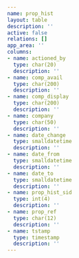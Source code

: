 ```yaml
---
name: prop_hist
layout: table
description: ''
active: false
relations: []
app_area: ''
columns:
- name: actioned_by
  type: char(20)
  description: ''
- name: comp_avail
  type: char(200)
  description: ''
- name: comp_display
  type: char(200)
  description: ''
- name: company
  type: char(50)
  description: ''
- name: date_change
  type: smalldatetime
  description: ''
- name: date_from
  type: smalldatetime
  description: ''
- name: date_to
  type: smalldatetime
  description: ''
- name: prop_hist_sid
  type: int(4)
  description: ''
- name: prop_ref
  type: char(12)
  description: ''
- name: tstamp
  type: timestamp
  description: ''
---
```


